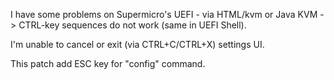 I have some problems on Supermicro's UEFI - via HTML/kvm or Java KVM -> CTRL-key sequences do not work (same in UEFI Shell).

I'm unable to cancel or exit (via CTRL+C/CTRL+X) settings UI.

This patch add ESC key for "config" command.
